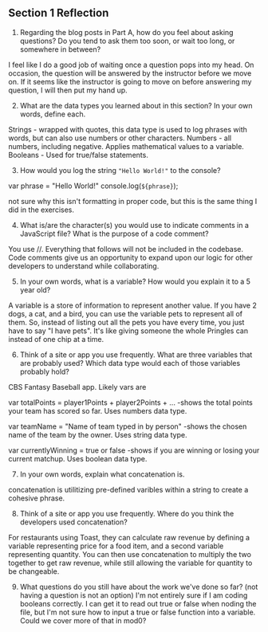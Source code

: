 ## Section 1 Reflection

1. Regarding the blog posts in Part A, how do you feel about asking questions? Do you tend to ask them too soon, or wait too long, or somewhere in between?

I feel like I do a good job of waiting once a question pops into my head. On occasion, the question will be answered by the instructor before we move on. If it seems like the instructor is going to move on before answering my question, I will then put my hand up.

2. What are the data types you learned about in this section? In your own words, define each.

Strings - wrapped with quotes, this data type is used to log phrases with words, but can also use numbers or other characters.
Numbers - all numbers, including negative. Applies mathematical values to a variable.
Booleans - Used for true/false statements.

3. How would you log the string `"Hello World!"` to the console?

var phrase = "Hello World!"
console.log(`${phrase}`);

not sure why this isn't formatting in proper code, but this is the same thing I did in the exercises.

4. What is/are the character(s) you would use to indicate comments in a JavaScript file? What is the purpose of a code comment?

You use //. Everything that follows will not be included in the codebase. Code comments give us an opportunity to expand upon our logic for other developers to understand while collaborating.

5. In your own words, what is a variable? How would you explain it to a 5 year old?

A variable is a store of information to represent another value. If you have 2 dogs, a cat, and a bird, you can use the variable pets to represent all of them. So, instead of listing out all the pets you have every time, you just have to say "I have pets". It's like giving someone the whole Pringles can instead of one chip at a time.

6. Think of a site or app you use frequently. What are three variables that are probably used? Which data type would each of those variables probably hold?

CBS Fantasy Baseball app. Likely vars are

var totalPoints = player1Points + player2Points + ... -shows the total points your team has scored so far. Uses numbers data type.

var teamName = "Name of team typed in by person" -shows the chosen name of the team by the owner. Uses string data type.

var currentlyWinning = true or false -shows if you are winning or losing your current matchup. Uses boolean data type.

7. In your own words, explain what concatenation is.

concatenation is utilitizing pre-defined varibles within a string to create a cohesive phrase.

8. Think of a site or app you use frequently. Where do you think the developers used concatenation?

For restaurants using Toast, they can calculate raw revenue by defining a variable representing price for a food item, and a second variable representing quantity. You can then use concatenation to multiply the two together to get raw revenue, while still allowing the variable for quantity to be changeable.

9. What questions do you still have about the work we've done so far? (not having a question is not an option)
I'm not entirely sure if I am coding booleans correctly. I can get it to read out true or false when noding the file, but I'm not sure how to input a true or false function into a variable. Could we cover more of that in mod0?
